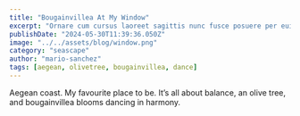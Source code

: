 ```yaml
---
title: "Bougainvillea At My Window"
excerpt: "Ornare cum cursus laoreet sagittis nunc fusce posuere per euismod dis vehicula a, semper fames lacus maecenas dictumst pulvinar neque enim non potenti. Torquent hac sociosqu eleifend potenti."
publishDate: "2024-05-30T11:39:36.050Z"
image: "../../assets/blog/window.png"
category: "seascape"
author: "mario-sanchez"
tags: [aegean, olivetree, bougainvillea, dance]
---
```


Aegean coast. My favourite place to be. It’s all about balance, an olive tree, and bougainvillea blooms dancing in harmony. 




